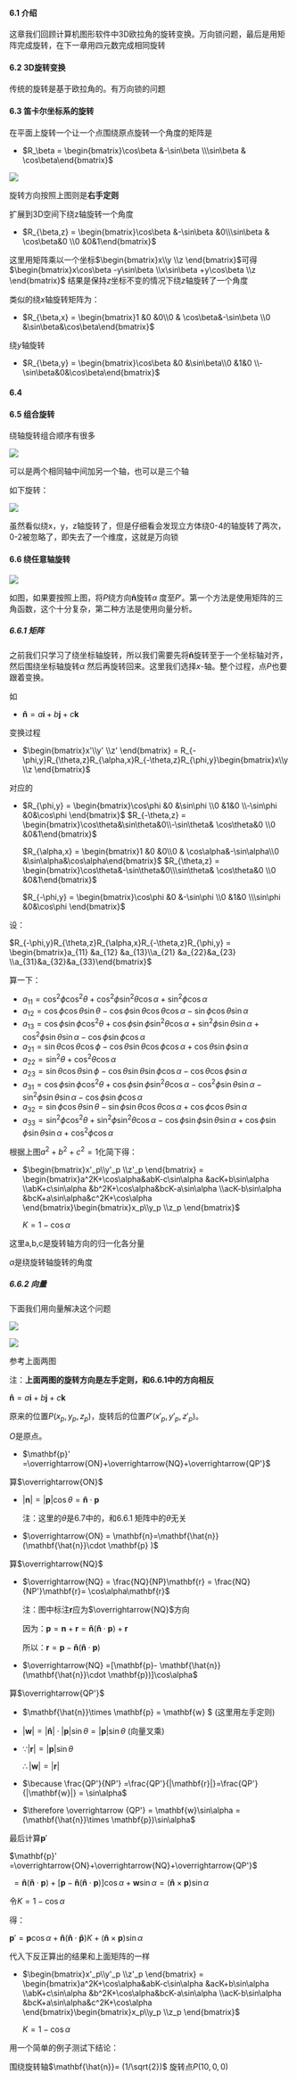 #### 6.1 介绍

这章我们回顾计算机图形软件中3D欧拉角的旋转变换。万向锁问题，最后是用矩阵完成旋转，在下一章用四元数完成相同旋转

#### 6.2 3D旋转变换

传统的旋转是基于欧拉角的。有万向锁的问题

#### 6.3 笛卡尔坐标系的旋转

在平面上旋转一个让一个点围绕原点旋转一个角度的矩阵是

* $R_\beta = \begin{bmatrix}\cos\beta &-\sin\beta \\\sin\beta  & \cos\beta\end{bmatrix}$

![](pic/9.png)

旋转方向按照上图则是**右手定则**



扩展到3D空间下绕z轴旋转一个角度

* $R_{\beta,z} = \begin{bmatrix}\cos\beta &-\sin\beta &0\\\sin\beta  & \cos\beta&0 \\0 &0&1\end{bmatrix}$

这里用矩阵乘以一个坐标$\begin{bmatrix}x\\y \\z \end{bmatrix}$可得$\begin{bmatrix}x\cos\beta -y\sin\beta \\x\sin\beta +y\cos\beta \\z \end{bmatrix}$ 结果是保持$z$坐标不变的情况下绕$z$轴旋转了一个角度

类似的绕$x$轴旋转矩阵为：

* $R_{\beta,x} = \begin{bmatrix}1 &0 &0\\0  & \cos\beta&-\sin\beta \\0 &\sin\beta&\cos\beta\end{bmatrix}$



绕$y$轴旋转

* $R_{\beta,y} = \begin{bmatrix}\cos\beta &0 &\sin\beta\\0  &1&0 \\-\sin\beta&0&\cos\beta\end{bmatrix}$

#### 6.4 

#### 6.5 组合旋转

绕轴旋转组合顺序有很多

![](pic/10.png)

可以是两个相同轴中间加另一个轴，也可以是三个轴

如下旋转：

![](pic/11.png)

虽然看似绕x，y，z轴旋转了，但是仔细看会发现立方体绕0-4的轴旋转了两次，0-2被忽略了，即失去了一个维度，这就是万向锁

#### 6.6 绕任意轴旋转

![](pic/12.png)

如图，如果要按照上图，将$P$绕方向$\mathbf{\hat{n}}$旋转$\alpha$ 度至$P'$。第一个方法是使用矩阵的三角函数，这个十分复杂，第二种方法是使用向量分析。

##### 6.6.1 矩阵

之前我们只学习了绕坐标轴旋转，所以我们需要先将$\mathbf{\hat{n}}$旋转至于一个坐标轴对齐，然后围绕坐标轴旋转$\alpha$ 然后再旋转回来。这里我们选择$x$-轴。整个过程，点$P$也要跟着变换。

如

* $\mathbf{\hat{n}} = a\mathbf{i}+b\mathbf{j}+c\mathbf{k}$

变换过程

* $\begin{bmatrix}x'\\y' \\z' \end{bmatrix} = R_{-\phi,y}R_{\theta,z}R_{\alpha,x}R_{-\theta,z}R_{\phi,y}\begin{bmatrix}x\\y \\z \end{bmatrix}$



对应的

* $R_{\phi,y} = \begin{bmatrix}\cos\phi &0 &\sin\phi \\0  &1&0 \\-\sin\phi &0&\cos\phi \end{bmatrix}$     $R_{-\theta,z} =  \begin{bmatrix}\cos\theta&\sin\theta&0\\-\sin\theta& \cos\theta&0 \\0 &0&1\end{bmatrix}$

  $R_{\alpha,x} = \begin{bmatrix}1 &0 &0\\0  & \cos\alpha&-\sin\alpha\\0 &\sin\alpha&\cos\alpha\end{bmatrix}$    $R_{\theta,z} = \begin{bmatrix}\cos\theta&-\sin\theta&0\\\sin\theta& \cos\theta&0 \\0 &0&1\end{bmatrix}$

  $R_{-\phi,y} = \begin{bmatrix}\cos\phi &0 &-\sin\phi \\0  &1&0 \\\sin\phi &0&\cos\phi \end{bmatrix}$

设：

$R_{-\phi,y}R_{\theta,z}R_{\alpha,x}R_{-\theta,z}R_{\phi,y} = \begin{bmatrix}a_{11} &a_{12}  &a_{13}\\a_{21}   &a_{22}&a_{23} \\a_{31}&a_{32}&a_{33}\end{bmatrix}$

算一下：

* $a_{11} = \cos^2\phi\cos^2\theta+\cos^2\phi\sin^2\theta\cos\alpha + \sin^2\phi\cos\alpha$
* $a_{12} = \cos\phi\cos\theta\sin\theta-\cos\phi\sin\theta\cos\theta\cos\alpha - \sin\phi\cos\theta\sin\alpha$
* $a_{13} = \cos\phi\sin\phi\cos^2\theta+ \cos\phi\sin\phi\sin^2\theta\cos\alpha + \sin^2\phi\sin\theta\sin\alpha+\cos^2\phi\sin\theta\sin\alpha-\cos\phi\sin\phi\cos\alpha$
* $a_{21} =  \sin\theta\cos\theta\cos\phi-\cos\theta\sin\theta\cos\phi\cos\alpha+\cos\theta\sin\phi\sin\alpha$
* $a_{22} = \sin^2\theta+\cos^2\theta\cos\alpha$
* $a_{23} = \sin\theta\cos\theta\sin\phi-\cos\theta\sin\theta\sin\phi\cos\alpha-\cos\theta\cos\phi\sin\alpha$
* $a_{31} =\cos\phi\sin\phi\cos^2\theta+\cos\phi\sin\phi\sin^2\theta\cos\alpha - \cos^2\phi\sin\theta\sin\alpha-\sin^2\phi\sin\theta\sin\alpha-\cos\phi\sin\phi\cos\alpha$
* $a_{32} = \sin\phi\cos\theta\sin\theta - \sin\phi\sin\theta\cos\theta\cos\alpha +\cos\phi\cos\theta\sin\alpha$
* $a_{33} = \sin^2\phi\cos^2\theta+\sin^2\phi\sin^2\theta\cos\alpha - \cos\phi\sin\phi\sin\theta\sin\alpha+\cos\phi\sin\phi\sin\theta\sin\alpha+\cos^2\phi\cos\alpha$

根据上图$a^2+b^2+c^2 = 1$化简下得：

* $\begin{bmatrix}x'_p\\y'_p \\z'_p \end{bmatrix} = \begin{bmatrix}a^2K+\cos\alpha&abK-c\sin\alpha &acK+b\sin\alpha \\abK+c\sin\alpha  &b^2K+\cos\alpha&bcK-a\sin\alpha \\acK-b\sin\alpha &bcK+a\sin\alpha&c^2K+\cos\alpha \end{bmatrix}\begin{bmatrix}x_p\\y_p \\z_p \end{bmatrix}$

  $K=1-\cos\alpha$

这里a,b,c是旋转轴方向的归一化各分量

$\alpha$是绕旋转轴旋转的角度

##### 6.6.2 向量

下面我们用向量解决这个问题

![](pic/13.png)

![](pic/14.png)

参考上面两图

注：**上面两图的旋转方向是左手定则，和6.6.1中的方向相反**

$\mathbf{\hat{n}} = a\mathbf{i}+b\mathbf{j}+c\mathbf{k}$

原来的位置$P(x_p,y_p,z_p)$，旋转后的位置$P'(x'_p,y'_p,z'_p)$。

$O$是原点。

* $\mathbf{p}' =\overrightarrow{ON}+\overrightarrow{NQ}+\overrightarrow{QP'}$

算$\overrightarrow{ON}$

* $|\mathbf{n}| = |\mathbf{p}|\cos\theta = \mathbf{\hat{n}}\cdot \mathbf{p}$

  注：这里的$\theta$是6.7中的，和6.6.1 矩阵中的$\theta$无关

* $\overrightarrow{ON} = \mathbf{n}=\mathbf{\hat{n}}(\mathbf{\hat{n}}\cdot \mathbf{p} )$

算$\overrightarrow{NQ}$

* $\overrightarrow{NQ} = \frac{NQ}{NP}\mathbf{r} = \frac{NQ}{NP'}\mathbf{r}= \cos\alpha\mathbf{r}$

  注：图中标注$\mathbf{r}$应为$\overrightarrow{NQ}$方向

  因为：$\mathbf{p} = \mathbf{n}+\mathbf{r} = \mathbf{\hat{n}}(\mathbf{\hat{n}}\cdot \mathbf{p})+ \mathbf{r}$

  所以：$\mathbf{r} =  \mathbf{p}- \mathbf{\hat{n}}(\mathbf{\hat{n}}\cdot \mathbf{p})$

* $\overrightarrow{NQ} =[\mathbf{p}- \mathbf{\hat{n}}(\mathbf{\hat{n}}\cdot \mathbf{p})]\cos\alpha$

算$\overrightarrow{QP'}$

* $\mathbf{\hat{n}}\times \mathbf{p} = \mathbf{w} $   (这里用左手定则)

* $|\mathbf{w}| = |\mathbf{\hat{n}}|\cdot |\mathbf{p}|\sin\theta = |\mathbf{p}|\sin\theta$  (向量叉乘)

* $\because  |\mathbf{r}| = |\mathbf{p}|\sin\theta$

  $\therefore |\mathbf{w}|=|\mathbf{r}|$

* $\because \frac{QP'}{NP'} =\frac{QP'}{|\mathbf{r}|}=\frac{QP'}{|\mathbf{w}|} = \sin\alpha$

* $\therefore  \overrightarrow {QP'} = \mathbf{w}\sin\alpha = (\mathbf{\hat{n}}\times \mathbf{p})\sin\alpha$

最后计算$\mathbf{p}'$

$\mathbf{p}' =\overrightarrow{ON}+\overrightarrow{NQ}+\overrightarrow{QP'}$

​	$=\mathbf{\hat{n}}(\mathbf{\hat{n}}\cdot \mathbf{p} )+[\mathbf{p}- \mathbf{\hat{n}}(\mathbf{\hat{n}}\cdot \mathbf{p})]\cos\alpha+\mathbf{w}\sin\alpha = (\mathbf{\hat{n}}\times \mathbf{p})\sin\alpha$

令$K=1-\cos\alpha$

得：

$\mathbf{p}' = \mathbf{p}\cos\alpha+\mathbf{\hat{n}}(\mathbf{\hat{n}}\cdot \mathbf{\hat{p}})K + (\mathbf{\hat{n}} \times \mathbf{p})\sin\alpha$



代入下反正算出的结果和上面矩阵的一样

* $\begin{bmatrix}x'_p\\y'_p \\z'_p \end{bmatrix} = \begin{bmatrix}a^2K+\cos\alpha&abK-c\sin\alpha &acK+b\sin\alpha \\abK+c\sin\alpha  &b^2K+\cos\alpha&bcK-a\sin\alpha \\acK-b\sin\alpha &bcK+a\sin\alpha&c^2K+\cos\alpha \end{bmatrix}\begin{bmatrix}x_p\\y_p \\z_p \end{bmatrix}$

  $K=1-\cos\alpha$

用一个简单的例子测试下结论：

围绕旋转轴$\mathbf{\hat{n}}= (1/\sqrt{2})$  旋转点$P(10,0,0)$